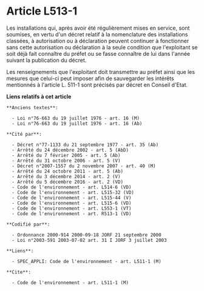 # Article L513-1

Les installations qui, après avoir été régulièrement mises en service, sont soumises, en vertu d'un décret relatif à la
nomenclature des installations classées, à autorisation ou à déclaration peuvent continuer à fonctionner sans cette
autorisation ou déclaration à la seule condition que l'exploitant se soit déjà fait connaître du préfet ou se fasse connaître
de lui dans l'année suivant la publication du décret.

Les renseignements que l'exploitant doit transmettre au préfet ainsi que les mesures que celui-ci peut imposer afin de
sauvegarder les intérêts mentionnés à l'article L. 511-1 sont précisés par décret en Conseil d'Etat.

**Liens relatifs à cet article**

	**Anciens textes**:

	  - Loi n°76-663 du 19 juillet 1976 - art. 16 (M)
	  - Loi n°76-663 du 19 juillet 1976 - art. 16 (Ab)

	**Cité par**:

	  - Décret n°77-1133 du 21 septembre 1977 - art. 35 (Ab)
	  - Arrêté du 24 décembre 2002 - art. 5 (AbD)
	  - Arrêté du 7 février 2005 - art. 5 (Ab)
	  - Arrêté du 31 octobre 2006 - art. 5 (V)
	  - Décret n°2007-1557 du 2 novembre 2007 - art. 40 (M)
	  - Arrêté du 24 octobre 2011 - art. 5 (Ab)
	  - Arrêté du 3 décembre 2014 - art. 2 (V)
	  - Arrêté du 5 décembre 2016 - art. 2 (VD)
	  - Code de l'environnement - art. L514-6 (VD)
	  - Code de l'environnement - art. L515-32 (VD)
	  - Code de l'environnement - art. L515-44 (V)
	  - Code de l'environnement - art. L515-6 (VD)
	  - Code de l'environnement - art. L553-1 (VT)
	  - Code de l'environnement - art. R513-1 (VD)

	**Codifié par**:

	  - Ordonnance 2000-914 2000-09-18 JORF 21 septembre 2000
	  - Loi n°2003-591 2003-07-02 art. 31 I JORF 3 juillet 2003

	**Liens**:

	  - SPEC_APPLI: Code de l'environnement - art. L511-1 (M)

	**Cite**:

	  - Code de l'environnement - art. L511-1 (M)
